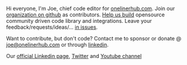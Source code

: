 Hi everyone, I'm Joe, chief code editor for [onelinerhub.com](https://onelinerhub.com/). Join our [organization on github](https://github.com/Onelinerhub) as contributors. [Help us build](https://github.com/Onelinerhub/onelinerhub/blob/main/how-to-contribute.md#how-to-contribute-to-onelinerhub) opensource community driven code library and integrations. Leave your feedback/requests/ideas/... [in issues](https://github.com/Onelinerhub/onelinerhub/issues).

Want to contribute, but don't code? Contact me to sponsor or donate @ joe@onelinerhub.com or through [linkedin](https://www.linkedin.com/in/joe-onelinerhub/).

Our [official Linkedin page](https://www.linkedin.com/company/onelinerhub/), [Twitter](https://twitter.com/JosephMarkberg) and [Youtube channel](https://www.youtube.com/channel/UCRtux0BT0CBgEwY3CXAkE0w)
